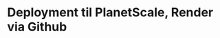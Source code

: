 <script src="https://code.jquery.com/jquery-3.2.1.min.js"></script>
<script src="../script.js"></script>


# Deployment til PlanetScale, Render via Github

<!-- 

* Setup environment vaariables
	* lokalt i intellij
	* efter jar som globale
		* mac/linux .bash_profile
		* windows env variables adskildt med ;

* generer en jar fil i intellij
	* ./mvnw 
	* target .jar fil
	* java -jar xxx.jar 

* push til github

* create app på render


* create database på planetscale

* Lav ændring i applikationen 
	* lav ny feature branch 
	* Test at det virker
	* merge med master
	* ./mvnw  -> jar
	* push til github
	* Auto deploy 
-->
